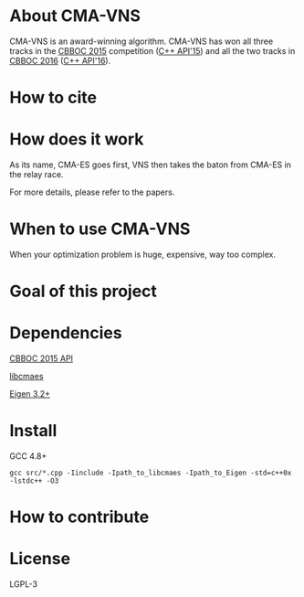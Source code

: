 # About CMA-VNS

CMA-VNS is an award-winning algorithm. CMA-VNS has won all three tracks in the [CBBOC 2015](//web.mst.edu/~tauritzd/CBBOC/GECCO2015/) competition ([C++ API'15](//github.com/cbboc/cpp/tree/CBBOC-2015)) and all the two tracks in [CBBOC 2016](//web.mst.edu/~tauritzd/CBBOC/GECCO2016/) ([C++ API'16](//github.com/cbboc/cpp/tree/master)).

# How to cite

# How does it work

As its name, CMA-ES goes first, VNS then takes the baton from CMA-ES in the relay race.

For more details, please refer to the papers.

# When to use CMA-VNS

When your optimization problem is huge, expensive, way too complex.

# Goal of this project

# Dependencies

[CBBOC 2015 API](https://github.com/cbboc/cpp)

[libcmaes](https://github.com/beniz/libcmaes)

[Eigen 3.2+](http://eigen.tuxfamily.org)

# Install

GCC 4.8+ 

    gcc src/*.cpp -Iinclude -Ipath_to_libcmaes -Ipath_to_Eigen -std=c++0x -lstdc++ -O3

# How to contribute

# License

LGPL-3


 
